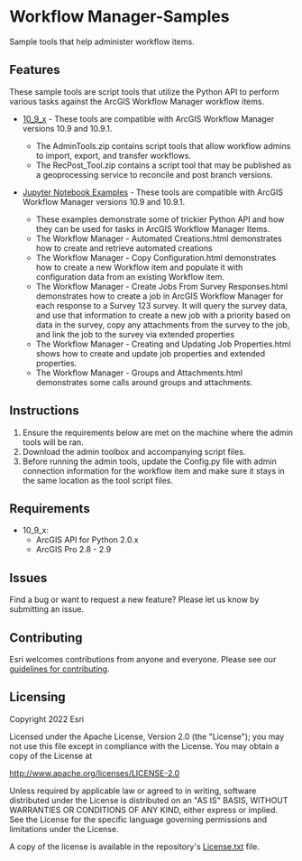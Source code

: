 # Workflow Manager-Samples

Sample tools that help administer workflow items.

## Features
These sample tools are script tools that utilize the Python API to perform various tasks against the ArcGIS Workflow Manager workflow items. 

* [10_9_x](./10_9_x/) - These tools are compatible with ArcGIS Workflow Manager versions 10.9 and 10.9.1.

   - The AdminTools.zip contains script tools that allow workflow admins to import, export, and transfer workflows.
   - The RecPost_Tool.zip contains a script tool that may be published as a geoprocessing service to reconcile and post branch versions.

* [Jupyter Notebook Examples](./Jupyter%20Notebook%20Examples/) - These tools are compatible with ArcGIS Workflow Manager versions 10.9 and 10.9.1.

   - These examples demonstrate some of trickier Python API and how they can be used for tasks in ArcGIS Workflow Manager Items.
   - The Workflow Manager - Automated Creations.html demonstrates how to create and retrieve automated creations
   - The Workflow Manager - Copy Configuration.html demonstrates how to create a new Workflow item and populate it with configuration data from an existing Workflow item.
   - The Workflow Manager - Create Jobs From Survey Responses.html demonstrates how to create a job in ArcGIS Workflow Manager for each response to a Survey 123 survey. It will query the survey data, and use that information to create a new job with a priority based on data in the survey, copy any attachments from the survey to the job, and link the job to the survey via extended properties
   - The Workflow Manager - Creating and Updating Job Properties.html shows how to create and update job properties and extended properties.
   - The Workflow Manager - Groups and Attachments.html demonstrates some calls around groups and attachments. 

## Instructions

1. Ensure the requirements below are met on the machine where the admin tools will be ran.
2. Download the admin toolbox and accompanying script files.
3. Before running the admin tools, update the Config.py file with admin connection information for the workflow item and make sure it stays in the same location as the tool script files.

## Requirements

* 10_9_x:
   - ArcGIS API for Python 2.0.x
   - ArcGIS Pro 2.8 - 2.9

## Issues

Find a bug or want to request a new feature?  Please let us know by submitting an issue.

## Contributing

Esri welcomes contributions from anyone and everyone. Please see our [guidelines for contributing](https://github.com/esri/contributing).

## Licensing
Copyright 2022 Esri

Licensed under the Apache License, Version 2.0 (the "License");
you may not use this file except in compliance with the License.
You may obtain a copy of the License at

   http://www.apache.org/licenses/LICENSE-2.0

Unless required by applicable law or agreed to in writing, software
distributed under the License is distributed on an "AS IS" BASIS,
WITHOUT WARRANTIES OR CONDITIONS OF ANY KIND, either express or implied.
See the License for the specific language governing permissions and
limitations under the License.

A copy of the license is available in the repository's [License.txt](License.txt) file.
